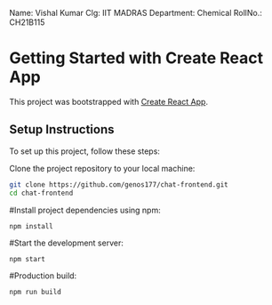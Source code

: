 Name: Vishal Kumar
Clg: IIT MADRAS
Department: Chemical
RollNo.: CH21B115

# Getting Started with Create React App

This project was bootstrapped with [Create React App](https://github.com/facebook/create-react-app).

## Setup Instructions

To set up this project, follow these steps:

 Clone the project repository to your local machine:

   ```bash
   git clone https://github.com/genos177/chat-frontend.git
   cd chat-frontend
   ```

   #Install project dependencies using npm:
   ```
   npm install
   ```
   #Start the development server:
   ```
   npm start
   ```
   #Production build:
   ```
   npm run build
   ```

